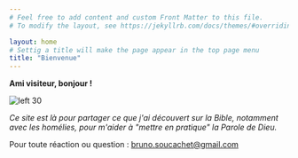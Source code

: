 ```yaml
---
# Feel free to add content and custom Front Matter to this file.
# To modify the layout, see https://jekyllrb.com/docs/themes/#overriding-theme-defaults

layout: home
# Settig a title will make the page appear in the top page menu
title: "Bienvenue"
---
```


**Ami visiteur, bonjour !**

![left 30]({{site.baseurl}}images/firstBible.jpg)

*Ce site est là pour partager ce que j'ai découvert sur la Bible,
notamment avec les homélies,
pour m'aider à "mettre en pratique" la Parole de Dieu.*

Pour toute réaction ou question : [bruno.soucachet@gmail.com](mailto:bruno.soucachet@gmail.com)

<!-- this tag will clear the "floats" -->
<clearfix></clearfix>
